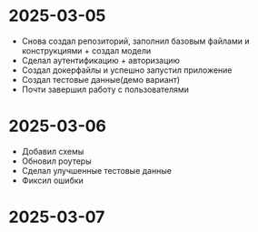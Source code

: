 # 2025-03-05

- Снова создал репозиторий, заполнил базовым файлами и конструкциями + создал модели
- Сделал аутентификацию + авторизацию
- Создал докерфайлы и успешно запустил приложение
- Создал тестовые данные(демо вариант)
- Почти завершил работу с пользователями

# 2025-03-06

- Добавил схемы
- Обновил роутеры
- Сделал улучшенные тестовые данные
- Фиксил ошибки

# 2025-03-07


